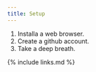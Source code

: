 ```yaml
---
title: Setup
---
```

1. Installa a web browser.  
2. Create a github account.
3. Take a deep breath.

{% include links.md %}
